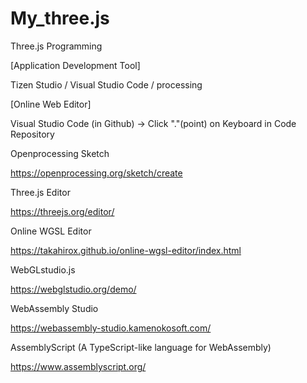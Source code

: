 # My_three.js
Three.js Programming

[Application Development Tool]

Tizen Studio / Visual Studio Code / processing

[Online Web Editor]

Visual Studio Code (in Github) -> Click "."(point) on Keyboard in Code Repository

Openprocessing Sketch

https://openprocessing.org/sketch/create

Three.js Editor

https://threejs.org/editor/


Online WGSL Editor

https://takahirox.github.io/online-wgsl-editor/index.html

WebGLstudio.js

https://webglstudio.org/demo/

WebAssembly Studio

https://webassembly-studio.kamenokosoft.com/

AssemblyScript (A TypeScript-like language for WebAssembly)

https://www.assemblyscript.org/
